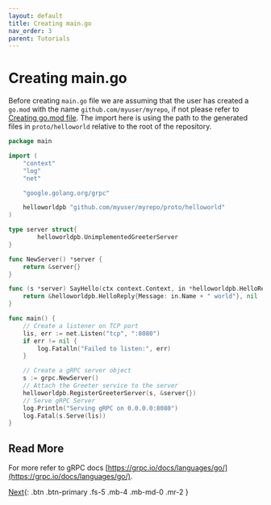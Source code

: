 ```yaml
---
layout: default
title: Creating main.go
nav_order: 3
parent: Tutorials
---
```


# Creating main.go

Before creating `main.go` file we are assuming that the user has created a `go.mod` with the name `github.com/myuser/myrepo`, if not please refer to [Creating go.mod file](introduction.md#creating-gomod-file). The import here is using the path to the generated files in `proto/helloworld` relative to the root of the repository.

```go
package main

import (
	"context"
	"log"
	"net"

	"google.golang.org/grpc"

	helloworldpb "github.com/myuser/myrepo/proto/helloworld"
)

type server struct{
        helloworldpb.UnimplementedGreeterServer
}

func NewServer() *server {
	return &server{}
}

func (s *server) SayHello(ctx context.Context, in *helloworldpb.HelloRequest) (*helloworldpb.HelloReply, error) {
	return &helloworldpb.HelloReply{Message: in.Name + " world"}, nil
}

func main() {
	// Create a listener on TCP port
	lis, err := net.Listen("tcp", ":8080")
	if err != nil {
		log.Fatalln("Failed to listen:", err)
	}

	// Create a gRPC server object
	s := grpc.NewServer()
	// Attach the Greeter service to the server
	helloworldpb.RegisterGreeterServer(s, &server{})
	// Serve gRPC Server
	log.Println("Serving gRPC on 0.0.0.0:8080")
	log.Fatal(s.Serve(lis))
}
```

## Read More

For more refer to gRPC docs [https://grpc.io/docs/languages/go/](https://grpc.io/docs/languages/go/).

[Next](adding_annotations.md){: .btn .btn-primary .fs-5 .mb-4 .mb-md-0 .mr-2 }

